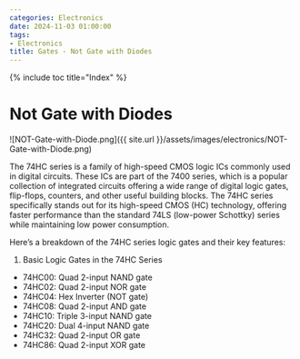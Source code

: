 ```yaml
---
categories: Electronics
date: 2024-11-03 01:00:00
tags:
- Electronics
title: Gates - Not Gate with Diodes
---
```


{% include toc title="Index" %}

#  Not Gate with Diodes

![NOT-Gate-with-Diode.png]({{ site.url }}/assets/images/electronics/NOT-Gate-with-Diode.png)



The 74HC series is a family of high-speed CMOS logic ICs commonly used in digital circuits. These ICs are part of the 7400 series, which is a popular collection of integrated circuits offering a wide range of digital logic gates, flip-flops, counters, and other useful building blocks. The 74HC series specifically stands out for its high-speed CMOS (HC) technology, offering faster performance than the standard 74LS (low-power Schottky) series while maintaining low power consumption.

Here’s a breakdown of the 74HC series logic gates and their key features:

1. Basic Logic Gates in the 74HC Series
- 74HC00: Quad 2-input NAND gate
- 74HC02: Quad 2-input NOR gate
- 74HC04: Hex Inverter (NOT gate)
- 74HC08: Quad 2-input AND gate
- 74HC10: Triple 3-input NAND gate
- 74HC20: Dual 4-input NAND gate
- 74HC32: Quad 2-input OR gate
- 74HC86: Quad 2-input XOR gate